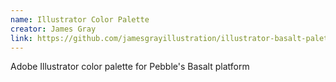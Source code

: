 ```yaml
---
name: Illustrator Color Palette
creator: James Gray
link: https://github.com/jamesgrayillustration/illustrator-basalt-palette
---
```

Adobe Illustrator color palette for Pebble's Basalt platform